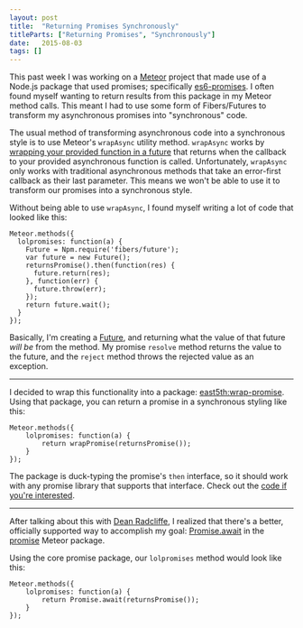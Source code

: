 ```yaml
---
layout: post
title:  "Returning Promises Synchronously"
titleParts: ["Returning Promises", "Synchronously"]
date:   2015-08-03
tags: []
---
```


This past week I was working on a [Meteor](https://www.meteor.com/) project that made use of a Node.js package that used promises; specifically [es6-promises](https://www.npmjs.com/package/es6-promise). I often found myself wanting to return results from this package in my Meteor method calls. This meant I had to use some form of Fibers/Futures to transform my asynchronous promises into "synchronous" code.

The usual method of transforming asynchronous code into a synchronous style is to use Meteor's <code class="language-javascript">wrapAsync</code> utility method. <code class="language-javascript">wrapAsync</code> works by [wrapping your provided function in a future](https://github.com/meteor/meteor/blob/fcd5cc2d65d351772fc21cace82c47b2f96ce5c9/packages/meteor/helpers.js#L90-L120) that returns when the callback to your provided asynchronous function is called. Unfortunately, <code class="language-javascript">wrapAsync</code> only works with traditional asynchronous methods that take an error-first callback as their last parameter. This means we won't be able to use it to transform our promises into a synchronous style.

Without being able to use <code class="language-javascript">wrapAsync</code>, I found myself writing a lot of code that looked like this:

<pre class="language-javascript"><code class="language-javascript">Meteor.methods({
  lolpromises: function(a) {
    Future = Npm.require('fibers/future');
    var future = new Future();
    returnsPromise().then(function(res) {
      future.return(res);
    }, function(err) {
      future.throw(err);
    });
    return future.wait();
  }
});
</code></pre>

Basically, I'm creating a [Future](https://www.npmjs.com/package/future), and returning what the value of that future _will be_ from the method. My promise <code class="language-javascript">resolve</code> method returns the value to the future, and the <code class="language-javascript">reject</code> method throws the rejected value as an exception.

<hr/>

I decided to wrap this functionality into a package: [east5th:wrap-promise](https://github.com/East5th/wrap-promise). Using that package, you can return a promise in a synchronous styling like this:

<pre class="language-javascript"><code class="language-javascript">Meteor.methods({
    lolpromises: function(a) {
        return wrapPromise(returnsPromise());
    }
});
</code></pre>

The package is duck-typing the promise's <code class="language-javascript">then</code> interface, so it should work with any promise library that supports that interface. Check out the [code if you're interested](https://github.com/East5th/wrap-promise/blob/master/lib/wrap-promise.js).

<hr/>

After talking about this with [Dean Radcliffe](https://twitter.com/chicagogrooves), I realized that there's a better, officially supported way to accomplish my goal: [Promise.await](https://github.com/meteor/promise/blob/master/promise_server.js#L37-L74) in the [promise](https://github.com/meteor/promise) Meteor package.

Using the core promise package, our <code class="language-javascript">lolpromises</code> method would look like this:

<pre class="language-javascript"><code class="language-javascript">Meteor.methods({
    lolpromises: function(a) {
        return Promise.await(returnsPromise());
    }
});
</code></pre>